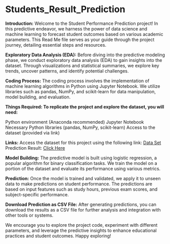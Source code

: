 # Students_Result_Prediction

**Introduction:**
Welcome to the Student Performance Prediction project! In this predictive endeavor, we harness the power of data science and machine learning to forecast student outcomes based on various academic parameters. This Read Me file serves as your guide through the project journey, detailing essential steps and resources.

**Exploratory Data Analysis (EDA):**
Before diving into the predictive modeling phase, we conduct exploratory data analysis (EDA) to gain insights into the dataset. Through visualizations and statistical summaries, we explore key trends, uncover patterns, and identify potential challenges.

**Coding Process:**
The coding process involves the implementation of machine learning algorithms in Python using Jupyter Notebook. We utilize libraries such as pandas, NumPy, and scikit-learn for data manipulation, model building, and evaluation.

**Things Required:
To replicate the project and explore the dataset, you will need:**

Python environment (Anaconda recommended)
Jupyter Notebook
Necessary Python libraries (pandas, NumPy, scikit-learn)
Access to the dataset (provided via link)

**Links:**
Access the dataset for this project using the following link: [Data Set](https://docs.google.com/spreadsheets/d/1MlDxb145YnjEi_H6W3jLkVLaFVg0TJV9/edit?usp=drive_link&ouid=101082540720314963908&rtpof=true&sd=true)
Prediction Result: [Click Here](https://docs.google.com/spreadsheets/d/1g4c3-e5zjLpiYk6Q6y8W78zwIs1SpuPj/edit?usp=drive_link&ouid=101082540720314963908&rtpof=true&sd=true)

**Model Building:**
The predictive model is built using logistic regression, a popular algorithm for binary classification tasks. We train the model on a portion of the dataset and evaluate its performance using various metrics.

**Prediction:**
Once the model is trained and validated, we apply it to unseen data to make predictions on student performance. The predictions are based on input features such as study hours, previous exam scores, and subject-specific performance.

**Download Prediction as CSV File:**
After generating predictions, you can download the results as a CSV file for further analysis and integration with other tools or systems.

We encourage you to explore the project code, experiment with different parameters, and leverage the predictive insights to enhance educational practices and student outcomes. Happy exploring!





